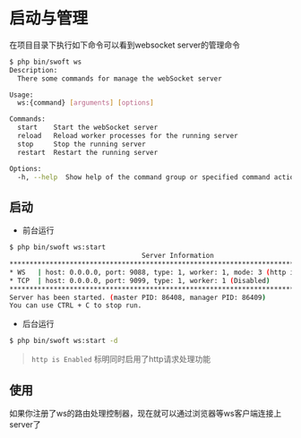 # 启动与管理

在项目目录下执行如下命令可以看到websocket server的管理命令

```bash
$ php bin/swoft ws
Description:
  There some commands for manage the webSocket server

Usage:
  ws:{command} [arguments] [options]

Commands:
  start    Start the webSocket server
  reload   Reload worker processes for the running server
  stop     Stop the running server
  restart  Restart the running server

Options:
  -h, --help  Show help of the command group or specified command action

```

## 启动

- 前台运行

```bash
$ php bin/swoft ws:start
                                 Server Information
************************************************************************************
* WS   | host: 0.0.0.0, port: 9088, type: 1, worker: 1, mode: 3 (http is Enabled)
* TCP  | host: 0.0.0.0, port: 9099, type: 1, worker: 1 (Disabled)
************************************************************************************
Server has been started. (master PID: 86408, manager PID: 86409)
You can use CTRL + C to stop run.
```

- 后台运行

```bash
$ php bin/swoft ws:start -d
```

> `http is Enabled` 标明同时启用了http请求处理功能

## 使用

如果你注册了ws的路由处理控制器，现在就可以通过浏览器等ws客户端连接上server了
